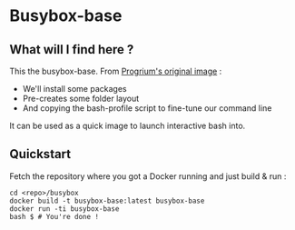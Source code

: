 Busybox-base
============

What will I find here ?
-----------------------

This the busybox-base. 
From [Progrium's original image](https://github.com/progrium/busybox) :
* We'll install some packages
* Pre-creates some folder layout
* And copying the bash-profile script to fine-tune our command line

It can be used as a quick image to launch interactive bash into.

Quickstart
----------

Fetch the repository where you got a Docker running and just build & run :

```
cd <repo>/busybox
docker build -t busybox-base:latest busybox-base
docker run -ti busybox-base
bash $ # You're done !
```
